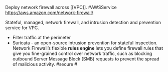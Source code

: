 Deploy network firewall across [[VPC]]. #AWSService 
https://aws.amazon.com/network-firewall/

Stateful, managed, network firewall, and intrusion detection and prevention service for VPC. 
- Filter traffic at the perimeter
- Suricata - an open-source intrusion prevention for stateful inspection.
Network Firewall’s flexible **rules engine** lets you define firewall rules that give you fine-grained control over network traffic, such as blocking outbound Server Message Block (SMB) requests to prevent the spread of malicious activity. #secure #